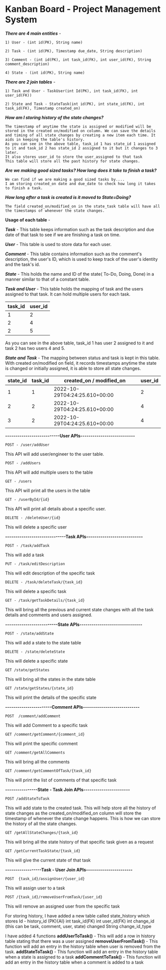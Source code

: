# Kanban Board - Project Management System
 
 _**There are 4 main entities**_ -

    1) User - (int id(PK), String name)

    2) Task - (int id(PK), Timestamp due_date, String description)

    3) Comment - (int id(PK), int task_id(FK), int user_id(FK), String comment_description)

    4) State - (int id(PK), String name)

_**There are 2 join tables**_ -

    1) Task and User - TaskUser(int Id(PK), int task_id(FK), int user_id(FK))

    2) State and Task - StateTask(int id(PK), int state_id(FK), int task_id(FK), Timestamp created_on)

**_How am I storing history of the state changes?_**

    The timestamp of anytime the state is assigned or modified will be stored in the created on/modified on column. We can save the details and timing of all state changes by creating a new item each time. It aids in keeping the table's history.
    As you can see in the above table, task_id 1 has state_id 1 assigned to it and task_id 2 has state_id 2 assigned to it but it changes to 3 later.
    It also stores user_id to store the user_assigned to that task
    This table will store all the past history for state changes.

**_Are we making good sized tasks? How long does it take to finish a task?_**

    We can find if we are making a good sized tasks by....
    I am storing created_on date and due_date to check how long it takes to finish a task.

**_How long after a task is created is it moved to State=Doing?_**

    The field created_on/modified_on in the state_task table will have all the timestamps of whenever the state changes.

**Usage of each table** - 

**_Task_** - This table keeps information such as the task description and due date of that task to see if we are finishing a task on time. 

**_User_** - This table is used to store data for each user.

**_Comment_** - This table contains information such as the comment's description, the user's ID, which is used to keep track of the user's identity and the task's id.

**_State_** - This holds the name and ID of the state( To-Do, Doing, Done) in a manner similar to that of a constant table.

**_Task and User_** - This table holds the mapping of task and the users assigned to that task. It can hold multiple users for each task.

| task_id | user_id |
|---------|---------|
| 1       | 2       |
| 2       | 4       |
| 2       | 5       |

As you can see in the above table, task_id 1 has user 2 assigned to it and task 2 has two users 4 and 5.

**_State and Task_**  - The mapping between status and task is kept in this table. With created on/modified on field, it records timestamps anytime the state is changed or initially assigned, it is able to store all state changes.

| state_id | task_id | created_on / modified_on      | user_id |
|----------|---------|-------------------------------|---------|
| 1        | 1       | 2022-10-29T04:24:25.610+00:00 | 2
| 2        | 2       | 2022-10-29T04:24:25.610+00:00 | 4
| 3        | 2       | 2022-10-29T04:24:25.610+00:00 | 4


**---------------------------User APIs---------------------------**

    POST - /user/addUser 
This API will add user/engineer to the user table.

    POST - /addUsers 
This API will add multiple users to the table

    GET - /users
This API will print all the users in the table

    GET - /userById/{id}
This API will print all details about a specific user.

    DELETE - /deleteUser/{id}  
This will delete a specific user

**------------------------------Task APIs----------------------------** 

    POST - /task/addTask  
This will add a task

    PUT - /task/editDescription
This will edit description of the specific task

    DELETE - /task/deleteTask/{task_id} 
This will delete a specific task

    GET - /task/getTaskDetails/{task_id}
This will bring all the previous and current state changes with all the task details and comments and users assigned.


**--------------------------State APIs-------------------------------**

    POST - /state/addState 
This will add a state to the state table

    DELETE - /state/deleteState
This will delete a specific state

    GET /state/getStates 
This will bring all the states in the state table

    GET /state/getStates/{state_id} 
This will print the details of the specific state

**-----------------------Comment APIs----------------------------**

    POST  /comment/addComment 
This will add Comment to a specific task

    GET /comment/getComment/{comment_id} 
This will print the specific comment

    GET /comment/getAllComments 
This will bring all the comments

    GET /comment/getCommentOfTask/{task_id} 
This will print the list of comments of that specific task


**----------------State - Task Join APIs-----------------------** 

    POST /addStateToTask 
This will add state to the created task. This will help store all the history of state changes as the created_on/modified_on column will store the timestamp of whenever the state change happens. This is how we can store the history of all the state changes.

    GET /getAllStateChanges/{task_id} 
This will bring all the state history of that specific task given as a request

    GET /getCurrentTaskState/{task_id}
This will give the current state of that task

**------------------Task - User Join APIs-----------------------**

    POST  {task_id}/assignUser/{user_id}
This will assign user to a task

    POST /{task_id}/removeUserFromTask/{user_id}  
This will remove an assigned user from the specific task


For storing history, 
I have added a new table called state_history which stores 
Id - history_id (PK){AI}
int task_id(FK)
int user_id(FK)
int change_id (this can be task, comment, user, state) changed
String change_id_type

I have added 4 functions 
**addUserToTask()** - This will add a row in history table stating that there was a user assigned
**removeUserFromTask()** - This function will add an entry in the history table when user is removed from the task.
**addStateToTask()** - This function will add an entry in the history table when a state is assigned to a task
**addCommentToTask()** - This function will add an entry in the history table when a comment is added to a task
